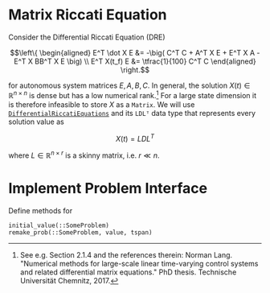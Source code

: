 # Matrix Riccati Equation

Consider the Differential Riccati Equation (DRE)

```math
\left\{
\begin{aligned}
E^T \dot X E &= -\big( C^T C + A^T X E + E^T X A - E^T X BB^T X E \big)
\\
E^T X(t_f) E &= \tfrac{1}{100} C^T C
\end{aligned}
\right.
```

for autonomous system matrices $E,A,B,C$.
In general, the solution $X(t) \in\mathbb R^{n\times n}$ is dense but has a low numerical rank.[^Lang2017]
For a large state dimension it is therefore infeasible to store $X$ as a `Matrix`.
We will use [`DifferentialRiccatiEquations`](https://gitlab.mpi-magdeburg.mpg.de/jschulze/DifferentialRiccatiEquations.jl)
and its `LDLᵀ` data type that represents every solution value as

```math
X(t) = LDL^T
```

where $L\in\mathbb R^{n\times r}$ is a skinny matrix, i.e. $r \ll n$.

[^Lang2017]: See e.g. Section 2.1.4 and the references therein: Norman Lang. "Numerical methods for large-scale linear time-varying control systems and related differential matrix equations." PhD thesis. Technische Universität Chemnitz, 2017.

# Implement Problem Interface

Define methods for

```
initial_value(::SomeProblem)
remake_prob(::SomeProblem, value, tspan)
```
